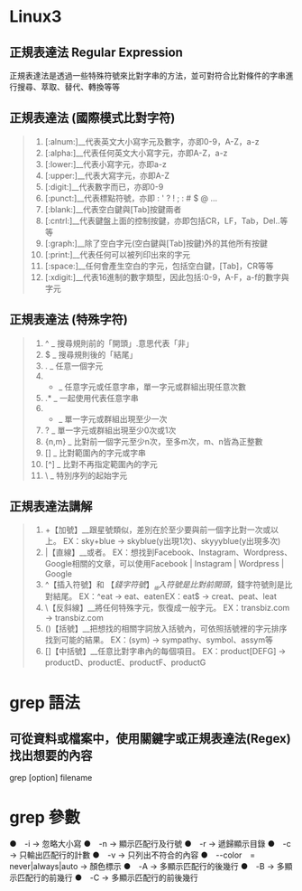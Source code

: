 # Linux3
## 正規表達法 Regular Expression
正規表達法是透過一些特殊符號來比對字串的方法，並可對符合比對條件的字串進行搜尋、萃取、替代、轉換等等
## 正規表達法 (國際模式比對字符)
>1. [:alnum:]__代表英文大小寫字元及數字，亦即0-9，A-Z，a-z
>2. [:alpha:]__代表任何英文大小寫字元，亦即A-Z，a-z
>3. [:lower:]__代表小寫字元，亦即a-z
>4. [:upper:]__代表大寫字元，亦即A-Z
>5. [:digit:]__代表數字而已，亦即0-9
>6. [:punct:]__代表標點符號，亦即 : ' ? ! ; : # $ @ ...
>7. [:blank:]__代表空白鍵與[Tab]按鍵兩者
>8. [:cntrl:]__代表鍵盤上面的控制按鍵，亦即包括CR，LF，Tab，Del..等等
>9. [:graph:]__除了空白字元(空白鍵與[Tab]按鍵)外的其他所有按鍵
>10. [:print:]__代表任何可以被列印出來的字元
>11. [:space:]__任何會產生空白的字元，包括空白鍵，[Tab]，CR等等
>12. [:xdigit:]__代表16進制的數字類型，因此包括:0-9，A-F，a-f的數字與字元
## 正規表達法 (特殊字符)
>1. ^ _ 搜尋規則前的「開頭」.意思代表「非」
>2. $ _ 搜尋規則後的「結尾」
>3. . _ 任意一個字元
>4. * _ 任意字元或任意字串，單一字元或群組出現任意次數
>5. .* _ 一起使用代表任意字串
>6. + _ 單一字元或群組出現至少一次
>7. ? _ 單一字元或群組出現至少0次或1次
>8. {n,m} _ 比對前一個字元至少n次，至多m次，m、n皆為正整數
>9. [] _ 比對範圍內的字元或字串
>10. [^] _ 比對不再指定範圍內的字元
>11. \ _ 特別序列的起始字元
## 正規表達法講解
> 1. +【加號】__跟星號類似，差別在於至少要與前一個字比對一次或以上。
> EX：sky+blue → skyblue(y出現1次)、skyyyblue(y出現多次)
> 2. |【直線】__或者。
> EX：想找到Facebook、Instagram、Wordpress、Google相關的文章，可以使用Facebook | Instagram | Wordpress | Google
> 3. ^【插入符號】和 $【錢字符號】__ ^插入符號是比對前開頭，$錢字符號則是比對結尾。
> EX：^eat → eat、eatenEX：eat$ → creat、peat、leat
> 4. \【反斜線】__將任何特殊字元，恢復成一般字元。
> EX：transbiz\.com → transbiz.com
> 5. ()【括號】__把想找的相關字詞放入括號內，可依照括號裡的字元排序找到可能的結果。
> EX：(sym) → sympathy、symbol、assym等
> 6. []【中括號】__任意比對字串內的每個項目。
> EX：product[DEFG] → productD、productE、productF、productG
# grep 語法
## 可從資料或檔案中，使用關鍵字或正規表達法(Regex)找出想要的內容
grep [option] filename
# grep 參數
●　-i → 忽略大小寫
●　-n → 顯示匹配行及行號
●　-r → 遞歸顯示目錄
●　-c → 只輸出匹配行的計數
●　-v → 只列出不符合的內容
●　--color　=　never|always|auto → 顏色標示
●　-A → 多顯示匹配行的後幾行
●　-B → 多顯示匹配行的前幾行
●　-C → 多顯示匹配行的前後幾行






